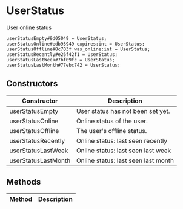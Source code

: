 # UserStatus
User online status

```
userStatusEmpty#9d05049 = UserStatus;
userStatusOnline#edb93949 expires:int = UserStatus;
userStatusOffline#8c703f was_online:int = UserStatus;
userStatusRecently#e26f42f1 = UserStatus;
userStatusLastWeek#7bf09fc = UserStatus;
userStatusLastMonth#77ebc742 = UserStatus;
```

## Constructors
| Constructor | Description |
| ---- | ----------- |
| userStatusEmpty | User status has not been set yet. |
| userStatusOnline | Online status of the user. |
| userStatusOffline | The user's offline status. |
| userStatusRecently | Online status: last seen recently |
| userStatusLastWeek | Online status: last seen last week |
| userStatusLastMonth | Online status: last seen last month |


## Methods
| Method | Description |
| ---- | ----------- |


